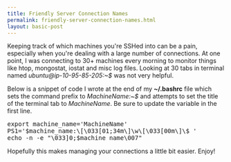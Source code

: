 ```yaml
---
title: Friendly Server Connection Names
permalink: friendly-server-connection-names.html
layout: basic-post
---
```


Keeping track of which machines you're SSHed into can be a pain, especially when you're dealing with a large number of connections. At one point, I was connecting to 30+ machines every morning to monitor things like htop, mongostat, iostat and misc log files. Looking at 30 tabs in terminal named _ubuntu@ip-10-95-85-205:~$_ was not very helpful.

Below is a snippet of code I wrote at the end of my **~/.bashrc** file which sets the command prefix to _MachineName:~$_ and attempts to set the title of the terminal tab to _MachineName_. Be sure to update the variable in the first line.


<pre>
export machine_name='MachineName'
PS1='$machine_name:\[\033[01;34m\]\w\[\033[00m\]\$ '
echo -n -e "\033]0;$machine_name\007"
</pre>


Hopefully this makes managing your connections a little bit easier. Enjoy!
